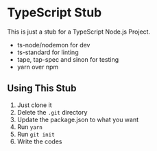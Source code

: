 # TypeScript Stub

This is just a stub for a TypeScript Node.js Project.

* ts-node/nodemon for dev
* ts-standard for linting
* tape, tap-spec and sinon for testing
* yarn over npm

## Using This Stub

1) Just clone it
2) Delete the `.git` directory
3) Update the package.json to what you want
4) Run `yarn`
5) Run `git init`
6) Write the codes